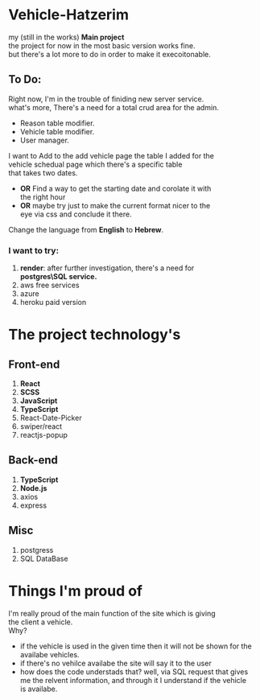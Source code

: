 # Vehicle-Hatzerim

my (still in the works) **Main project**  
the project for now in the most basic version works fine.  
but there's a lot more to do in order to make it execoitonable.

## To Do:

Right now, I'm in the trouble of finiding new server service.  
what's more, There's a need for a total crud area for the admin.

- Reason table modifier.
- Vehicle table modifier.
- User manager.

I want to Add to the add vehicle page the table I added for the  
vehicle schedual page which there's a specific table  
that takes two dates.

- **OR** Find a way to get the starting date and corolate it with  
  the right hour
- **OR** maybe try just to make the current format nicer to the  
  eye via css and conclude it there.

Change the language from **English** to **Hebrew**.

### I want to try:

1. **render**: after further investigation, there's a need for  
   **postgres\SQL service.**
2. aws free services
3. azure
4. heroku paid version

#

# The project technology's

## Front-end

1. **React**
2. **SCSS**
3. **JavaScript**
4. **TypeScript**
5. React-Date-Picker
6. swiper/react
7. reactjs-popup

## Back-end

1. **TypeScript**
2. **Node.js**
3. axios
4. express

## Misc

1. postgress
2. SQL DataBase

#

# Things I'm proud of

I'm really proud of the main function of the site which is giving  
the client a vehicle.  
Why?

- if the vehicle is used in the given time then it will not be shown for the  
  availabe vehicles.
- if there's no vehilce availabe the site will say it to the user
- how does the code understads that? well, via SQL request that gives  
  me the relvent information, and through it I understand if the vehicle  
  is availabe.
